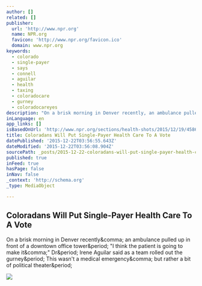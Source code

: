 ```yaml
---
author: []
related: []
publisher:
  url: 'http://www.npr.org'
  name: NPR.org
  favicon: 'http://www.npr.org/favicon.ico'
  domain: www.npr.org
keywords:
  - colorado
  - single-payer
  - says
  - connell
  - aguilar
  - health
  - taxing
  - coloradocare
  - gurney
  - coloradocareyes
description: "On a brisk morning in Denver recently, an ambulance pulled up in front of a downtown office tower. \"I think the patient is going to make it,\" Dr. Irene Aguilar said as a team rolled out the gurney. This wasn't a medical emergency, but rather a bit of political theater."
inLanguage: en
app_links: []
isBasedOnUrl: 'http://www.npr.org/sections/health-shots/2015/12/19/458688605/coloradans-will-put-single-payer-health-care-to-a-vote'
title: Coloradans Will Put Single-Payer Health Care To A Vote
datePublished: '2015-12-22T03:56:55.643Z'
dateModified: '2015-12-22T03:56:08.904Z'
sourcePath: _posts/2015-12-22-coloradans-will-put-single-payer-health-care-to-a-vote.md
published: true
inFeed: true
hasPage: false
inNav: false
_context: 'http://schema.org'
_type: MediaObject

---
```

<article style=""><h1>Coloradans Will Put Single-Payer Health Care To A Vote</h1><p>On a brisk morning in Denver recently&amp;comma; an ambulance pulled up in front of a downtown office tower&amp;period; "I think the patient is going to make it&amp;comma;" Dr&amp;period; Irene Aguilar said as a team rolled out the gurney&amp;period; This wasn't a medical emergency&amp;comma; but rather a bit of political theater&amp;period;</p><img src="http://media.npr.org/assets/img/2015/12/11/daley_sen.-irene-aguilar-rally_edited_wide-21a8bfcf0e74cebc742d453c524aeebb3611f704.jpg?s=1400" /></article>
